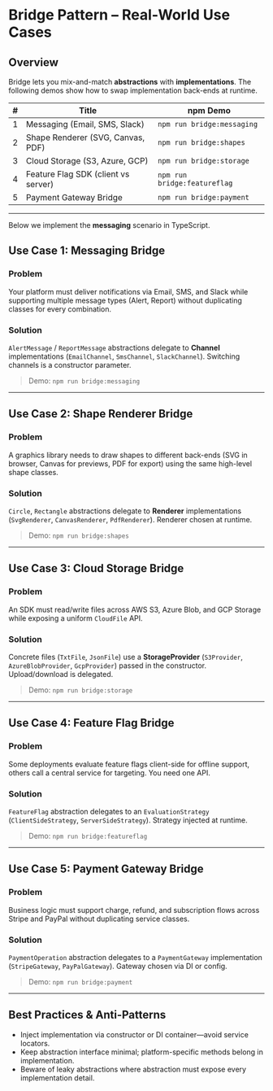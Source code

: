 # Bridge Pattern – Real-World Use Cases

## Overview

Bridge lets you mix-and-match **abstractions** with **implementations**.  The following demos show how to swap implementation back-ends at runtime.

| # | Title | npm Demo |
|---|-------|----------|
| 1 | Messaging (Email, SMS, Slack) | `npm run bridge:messaging` |
| 2 | Shape Renderer (SVG, Canvas, PDF) | `npm run bridge:shapes` |
| 3 | Cloud Storage (S3, Azure, GCP) | `npm run bridge:storage` |
| 4 | Feature Flag SDK (client vs server) | `npm run bridge:featureflag` |
| 5 | Payment Gateway Bridge | `npm run bridge:payment` |

---

Below we implement the **messaging** scenario in TypeScript. 

## Use Case 1: Messaging Bridge

### Problem
Your platform must deliver notifications via Email, SMS, and Slack while supporting multiple message types (Alert, Report) without duplicating classes for every combination.

### Solution
`AlertMessage` / `ReportMessage` abstractions delegate to **Channel** implementations (`EmailChannel`, `SmsChannel`, `SlackChannel`).  Switching channels is a constructor parameter.

> Demo: `npm run bridge:messaging`

---
## Use Case 2: Shape Renderer Bridge

### Problem
A graphics library needs to draw shapes to different back-ends (SVG in browser, Canvas for previews, PDF for export) using the same high-level shape classes.

### Solution
`Circle`, `Rectangle` abstractions delegate to **Renderer** implementations (`SvgRenderer`, `CanvasRenderer`, `PdfRenderer`).  Renderer chosen at runtime.

> Demo: `npm run bridge:shapes`

---
## Use Case 3: Cloud Storage Bridge

### Problem
An SDK must read/write files across AWS S3, Azure Blob, and GCP Storage while exposing a uniform `CloudFile` API.

### Solution
Concrete files (`TxtFile`, `JsonFile`) use a **StorageProvider** (`S3Provider`, `AzureBlobProvider`, `GcpProvider`) passed in the constructor.  Upload/download is delegated.

> Demo: `npm run bridge:storage`

---
## Use Case 4: Feature Flag Bridge

### Problem
Some deployments evaluate feature flags client-side for offline support, others call a central service for targeting. You need one API.

### Solution
`FeatureFlag` abstraction delegates to an `EvaluationStrategy` (`ClientSideStrategy`, `ServerSideStrategy`). Strategy injected at runtime.

> Demo: `npm run bridge:featureflag`

---
## Use Case 5: Payment Gateway Bridge

### Problem
Business logic must support charge, refund, and subscription flows across Stripe and PayPal without duplicating service classes.

### Solution
`PaymentOperation` abstraction delegates to a `PaymentGateway` implementation (`StripeGateway`, `PayPalGateway`). Gateway chosen via DI or config.

> Demo: `npm run bridge:payment`

---
## Best Practices & Anti-Patterns

* Inject implementation via constructor or DI container—avoid service locators.
* Keep abstraction interface minimal; platform-specific methods belong in implementation.
* Beware of leaky abstractions where abstraction must expose every implementation detail. 